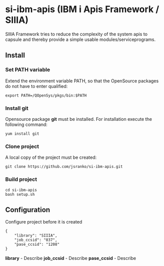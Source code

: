 # si-ibm-apis (IBM i Apis Framework / SIIIA)

SIIIA Framework tries to reduce the complexity of the system apis to capsule and thereby provide a simple usable modules/serviceprograms. 

## Install

### Set PATH variable

Extend the environment variable PATH, so that the OpenSource packages do not have to enter qualified:

```
export PATH=/QOpenSys/pkgs/bin:$PATH
```

### Install git

Opensource package **git** must be installed. For installation execute the following command:
```
yum install git
```

### Clone project
A local copy of the project must be created:
```
git clone https://github.com/jsranko/si-ibm-apis.git
```

### Build project

```
cd si-ibm-apis
bash setup.sh
```

## Configuration

Configure project before it is created 

```
{
	"library": "SIIIA",
	"job_ccsid": "037",
	"pase_ccsid": "1208"
}
```
**library** - Describe
**job_ccsid** - Describe
**pase_ccsid** - Describe
